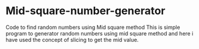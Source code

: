 # Mid-square-number-generator
Code to find random numbers using Mid square method
This is simple program to generator random numbers using mid square method and here i have used the concept of slicing to get the mid value.
